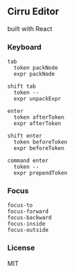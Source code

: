 
Cirru Editor
----

built with React

### Keyboard

```cirru
tab
  token packNode
  expr packNode

shift tab
  token --
  expr unpackExpr

enter
  token afterToken
  expr afterToken

shift enter
  token beforeToken
  expr beforeToken

command enter
  token --
  expr prependToken
```

### Focus

```cirru
focus-to
focus-forward
focus-backward
focus-inside
focus-outside
```

### License

MIT

